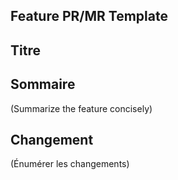 ## Feature PR/MR Template

## Titre


## Sommaire
(Summarize the feature concisely)

## Changement

(Énumérer les changements)
